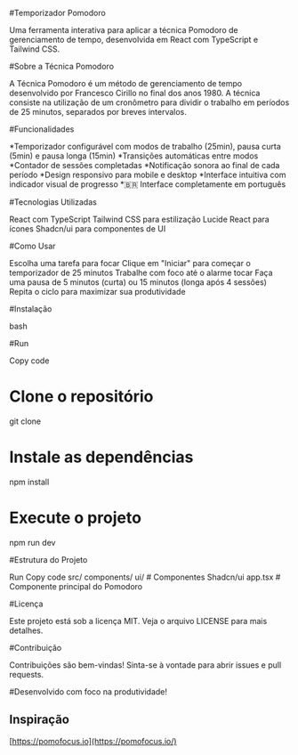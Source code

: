 #Temporizador Pomodoro

Uma ferramenta interativa para aplicar a técnica Pomodoro de gerenciamento de tempo, desenvolvida em React com TypeScript e Tailwind CSS.

#Sobre a Técnica Pomodoro

A Técnica Pomodoro é um método de gerenciamento de tempo desenvolvido por Francesco Cirillo no final dos anos 1980. A técnica consiste na utilização de um cronômetro para dividir o trabalho em períodos de 25 minutos, separados por breves intervalos.

#Funcionalidades

*Temporizador configurável com modos de trabalho (25min), pausa curta (5min) e pausa longa (15min)
*Transições automáticas entre modos
*Contador de sessões completadas
*Notificação sonora ao final de cada período
*Design responsivo para mobile e desktop
*Interface intuitiva com indicador visual de progresso
*🇧🇷 Interface completamente em português

#Tecnologias Utilizadas

React com TypeScript
Tailwind CSS para estilização
Lucide React para ícones
Shadcn/ui para componentes de UI

#Como Usar

Escolha uma tarefa para focar
Clique em "Iniciar" para começar o temporizador de 25 minutos
Trabalhe com foco até o alarme tocar
Faça uma pausa de 5 minutos (curta) ou 15 minutos (longa após 4 sessões)
Repita o ciclo para maximizar sua produtividade

#Instalação

bash

#Run

Copy code
# Clone o repositório
git clone <repository-url>

# Instale as dependências

npm install

# Execute o projeto

npm run dev

#Estrutura do Projeto

Run
Copy code
src/
  components/
    ui/          # Componentes Shadcn/ui
  app.tsx        # Componente principal do Pomodoro

#Licença

Este projeto está sob a licença MIT. Veja o arquivo LICENSE para mais detalhes.


#Contribuição

Contribuições são bem-vindas! Sinta-se à vontade para abrir issues e pull requests.


#Desenvolvido com foco na produtividade!


## Inspiração

[https://pomofocus.io](https://pomofocus.io/)
